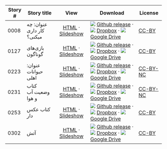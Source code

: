 Story #  | Story title | View | Download | License
-------- | -----------  |:-------:| ---------------- | -------
0008 | عنوان: چه کار داری میکنی‌؟ | [HTML](https://global-asp.github.io/stories/fa/0008_عنوان-چه-کار-داری-میکنی‌.html) · <a href="https://global-asp.github.io/stories/fa/0008_عنوان-چه-کار-داری-میکنی‌_slides.html" target="_blank">Slideshow</a> | ![](https://cloud.githubusercontent.com/assets/9295750/9483128/0e089e5e-4b51-11e5-98ca-6da5cef156a7.png) [Github release]() · ![](https://cloud.githubusercontent.com/assets/9295750/10150606/3f5ae2dc-65f5-11e5-8f63-841c51cc1cde.png) [Dropbox](https://www.dropbox.com/s/909r07ngzaerm84/fa.zip) · ![](https://cloud.githubusercontent.com/assets/9295750/9473522/1d6fdde4-4b10-11e5-98f5-aa6c6b04a08e.png) [Google Drive](https://drive.google.com/file/d/0B59ZADK9EsbsQ2pENEl5NXA3bGM/view?usp=sharing) | [CC-BY](https://creativecommons.org/licenses/by/3.0/)
0127 | بازی‌های گوناگون | [HTML](https://global-asp.github.io/stories/fa/0127_بازی‌های-گوناگون.html) · <a href="https://global-asp.github.io/stories/fa/0127_بازی‌های-گوناگون_slides.html" target="_blank">Slideshow</a> | ![](https://cloud.githubusercontent.com/assets/9295750/9483128/0e089e5e-4b51-11e5-98ca-6da5cef156a7.png) [Github release]() · ![](https://cloud.githubusercontent.com/assets/9295750/10150606/3f5ae2dc-65f5-11e5-8f63-841c51cc1cde.png) [Dropbox](https://www.dropbox.com/s/909r07ngzaerm84/fa.zip) · ![](https://cloud.githubusercontent.com/assets/9295750/9473522/1d6fdde4-4b10-11e5-98f5-aa6c6b04a08e.png) [Google Drive](https://drive.google.com/file/d/0B59ZADK9EsbsQ2pENEl5NXA3bGM/view?usp=sharing) | [CC-BY](https://creativecommons.org/licenses/by/3.0/)
0223 | عنوان: حیوانات اهلی | [HTML](https://global-asp.github.io/stories/fa/0223_عنوان-حیوانات-اهلی.html) · <a href="https://global-asp.github.io/stories/fa/0223_عنوان-حیوانات-اهلی_slides.html" target="_blank">Slideshow</a> | ![](https://cloud.githubusercontent.com/assets/9295750/9483128/0e089e5e-4b51-11e5-98ca-6da5cef156a7.png) [Github release]() · ![](https://cloud.githubusercontent.com/assets/9295750/10150606/3f5ae2dc-65f5-11e5-8f63-841c51cc1cde.png) [Dropbox](https://www.dropbox.com/s/909r07ngzaerm84/fa.zip) · ![](https://cloud.githubusercontent.com/assets/9295750/9473522/1d6fdde4-4b10-11e5-98f5-aa6c6b04a08e.png) [Google Drive](https://drive.google.com/file/d/0B59ZADK9EsbsQ2pENEl5NXA3bGM/view?usp=sharing) | [CC-BY-NC](http://creativecommons.org/licenses/by-nc/3.0/)
0231 | کتاب وضعیت آب و هوا | [HTML](https://global-asp.github.io/stories/fa/0231_کتاب-وضعیت-آب-و-هوا.html) · <a href="https://global-asp.github.io/stories/fa/0231_کتاب-وضعیت-آب-و-هوا_slides.html" target="_blank">Slideshow</a> | ![](https://cloud.githubusercontent.com/assets/9295750/9483128/0e089e5e-4b51-11e5-98ca-6da5cef156a7.png) [Github release]() · ![](https://cloud.githubusercontent.com/assets/9295750/10150606/3f5ae2dc-65f5-11e5-8f63-841c51cc1cde.png) [Dropbox](https://www.dropbox.com/s/909r07ngzaerm84/fa.zip) · ![](https://cloud.githubusercontent.com/assets/9295750/9473522/1d6fdde4-4b10-11e5-98f5-aa6c6b04a08e.png) [Google Drive](https://drive.google.com/file/d/0B59ZADK9EsbsQ2pENEl5NXA3bGM/view?usp=sharing) | [CC-BY-NC](http://creativecommons.org/licenses/by-nc/3.0/)
0253 | کتاب عکس دار | [HTML](https://global-asp.github.io/stories/fa/0253_کتاب-عکس-دار.html) · <a href="https://global-asp.github.io/stories/fa/0253_کتاب-عکس-دار_slides.html" target="_blank">Slideshow</a> | ![](https://cloud.githubusercontent.com/assets/9295750/9483128/0e089e5e-4b51-11e5-98ca-6da5cef156a7.png) [Github release]() · ![](https://cloud.githubusercontent.com/assets/9295750/10150606/3f5ae2dc-65f5-11e5-8f63-841c51cc1cde.png) [Dropbox](https://www.dropbox.com/s/909r07ngzaerm84/fa.zip) · ![](https://cloud.githubusercontent.com/assets/9295750/9473522/1d6fdde4-4b10-11e5-98f5-aa6c6b04a08e.png) [Google Drive](https://drive.google.com/file/d/0B59ZADK9EsbsQ2pENEl5NXA3bGM/view?usp=sharing) | [CC-BY](https://creativecommons.org/licenses/by/3.0/)
0302 | آتش | [HTML](https://global-asp.github.io/stories/fa/0302_آتش.html) · <a href="https://global-asp.github.io/stories/fa/0302_آتش_slides.html" target="_blank">Slideshow</a> | ![](https://cloud.githubusercontent.com/assets/9295750/9483128/0e089e5e-4b51-11e5-98ca-6da5cef156a7.png) [Github release]() · ![](https://cloud.githubusercontent.com/assets/9295750/10150606/3f5ae2dc-65f5-11e5-8f63-841c51cc1cde.png) [Dropbox](https://www.dropbox.com/s/909r07ngzaerm84/fa.zip) · ![](https://cloud.githubusercontent.com/assets/9295750/9473522/1d6fdde4-4b10-11e5-98f5-aa6c6b04a08e.png) [Google Drive](https://drive.google.com/file/d/0B59ZADK9EsbsQ2pENEl5NXA3bGM/view?usp=sharing) | [CC-BY](https://creativecommons.org/licenses/by/3.0/)
